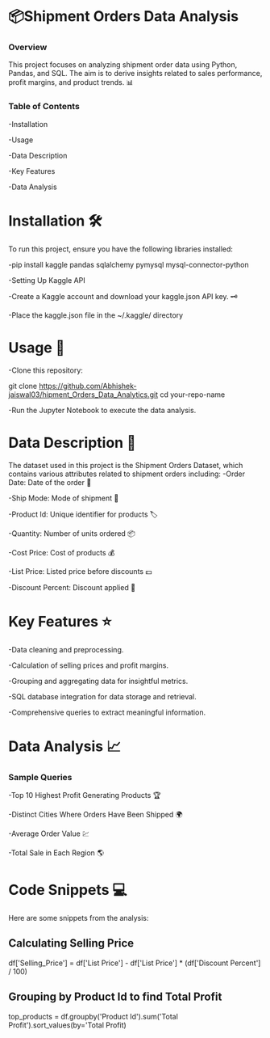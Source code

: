 # 📦Shipment Orders Data Analysis
### Overview
This project focuses on analyzing shipment order data using Python, Pandas, and SQL. The aim is to derive insights related to sales performance, profit margins, and product trends. 📊

### Table of Contents

-Installation

-Usage

-Data Description

-Key Features

-Data Analysis

# Installation 🛠️
To run this project, ensure you have the following libraries installed:

-pip install kaggle pandas sqlalchemy pymysql mysql-connector-python

-Setting Up Kaggle API

-Create a Kaggle account and download your kaggle.json API key. 🗝️

-Place the kaggle.json file in the ~/.kaggle/ directory

# Usage 🚀
-Clone this repository:

git clone https://github.com/Abhishek-jaiswal03/hipment_Orders_Data_Analytics.git
cd your-repo-name

-Run the Jupyter Notebook to execute the data analysis.

# Data Description 📄
The dataset used in this project is the Shipment Orders Dataset, which contains various attributes related to shipment orders including:
-Order Date: Date of the order 📅

-Ship Mode: Mode of shipment 🚚

-Product Id: Unique identifier for products 🏷️

-Quantity: Number of units ordered 📦

-Cost Price: Cost of products 💰

-List Price: Listed price before discounts 💵

-Discount Percent: Discount applied 🔖

# Key Features ⭐
-Data cleaning and preprocessing.

-Calculation of selling prices and profit margins.

-Grouping and aggregating data for insightful metrics.

-SQL database integration for data storage and retrieval.

-Comprehensive queries to extract meaningful information.

# Data Analysis 📈
### Sample Queries
-Top 10 Highest Profit Generating Products 🏆

-Distinct Cities Where Orders Have Been Shipped 🌍

-Average Order Value 💹

-Total Sale in Each Region 🌎

# Code Snippets 💻
Here are some snippets from the analysis:
## Calculating Selling Price
df['Selling_Price'] = df['List Price'] - df['List Price'] * (df['Discount Percent'] / 100)

## Grouping by Product Id to find Total Profit
top_products = df.groupby('Product Id').sum('Total Profit').sort_values(by='Total Profit)
